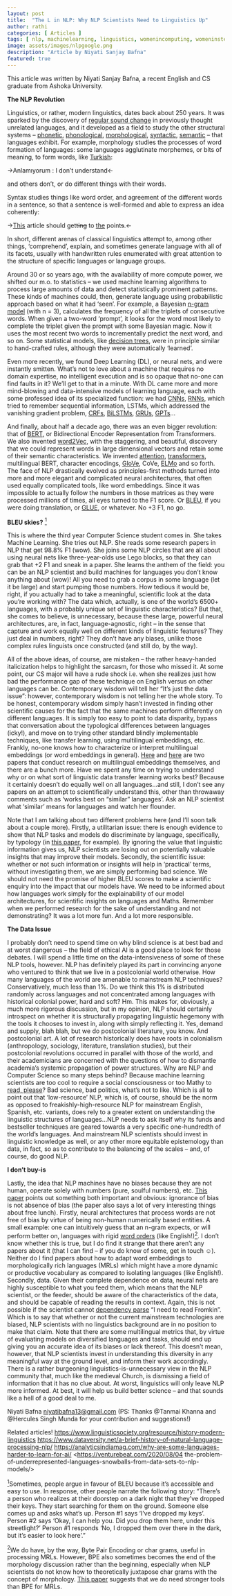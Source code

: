 ```yaml
---
layout: post
title:  "The L in NLP: Why NLP Scientists Need to Linguistics Up"
author: rathi
categories: [ Articles ]
tags: [ nlp, machinelearning, linguistics, womenincomputing, womeninstem, ashokauniversity, wicsashoka ]
image: assets/images/nlpgoogle.png
description: "Article by Niyati Sanjay Bafna"
featured: true
---
```

This article was written by Niyati Sanjay Bafna, a recent English and CS graduate from Ashoka University. 

**The NLP Revolution**

Linguistics, or rather, modern linguistics, dates back about 250 years. It was sparked by the discovery of [regular sound change](https://en.wikipedia.org/wiki/Sound_change) in previously thought unrelated languages, and it developed as a field to study the other structural systems – [phonetic](https://www.britannica.com/science/phonetics), [phonological](https://all-about-linguistics.group.shef.ac.uk/branches-of-linguistics/phonology/), [morphological](https://all-about-linguistics.group.shef.ac.uk/branches-of-linguistics/morphology/what-is-morphology/), [syntactic](https://all-about-linguistics.group.shef.ac.uk/branches-of-linguistics/syntax/what-does-syntax-study/), [semantic](https://all-about-linguistics.group.shef.ac.uk/branches-of-linguistics/semantics/what-does-semantics-study/) – that languages exhibit. For example, morphology studies the processes of word formation of languages: some languages agglutinate morphemes, or bits of meaning, to form words, like [Turkish](https://www.surfacelanguages.com/articles/turkish/learningturkish.html):

->Anlamıyorum : I don’t understand<-

and others don’t, or do different things with their words. 

Syntax studies things like word order, and agreement of the different words in a sentence, so that a sentence is well-formed and able to express an idea coherently:

-><ins>This</ins> article should get~~ting~~ to <ins>the</ins> point~~s~~.<-

In short, different arenas of classical linguistics attempt to, among other things, ‘comprehend’, explain, and sometimes generate language with all of its facets, usually with handwritten rules enumerated with great attention to the structure of specific languages or language groups. 

Around 30 or so years ago, with the availability of more compute power, we shifted our m.o. to statistics – we used machine learning algorithms to process large amounts of data and detect statistically prominent patterns. These kinds of machines could, then, generate language using probabilistic approach based on what it had ‘seen’. For example, a Bayesian [n-gram model](https://towardsdatascience.com/introduction-to-language-models-n-gram-e323081503d9) (with n = 3), calculates the frequency of all the triplets of consecutive words. When given a two-word ‘prompt’, it looks for the word most likely to complete the triplet given the prompt with some Bayesian magic. Now it uses the most recent two words to incrementally predict the next word, and so on. Some statistical models, like [decision trees](https://towardsdatascience.com/decision-tree-in-machine-learning-e380942a4c96#:~:text=Decision%20tree%20is%20one%20of,set%20based%20on%20different%20conditions), were in principle similar to hand-crafted rules, although they were automatically ‘learned’.

Even more recently, we found Deep Learning (DL), or neural nets, and were instantly smitten. What’s not to love about a machine that requires no domain expertise, no intelligent execution and is so opaque that no-one can find faults in it? We’ll get to that in a minute. With DL came more and more mind-blowing and data-intensive models of learning language, each with some professed idea of its specialized function: we had [CNNs](https://deepai.org/machine-learning-glossary-and-terms/convolutional-neural-network#:~:text=A%20convolutional%20neural%20network%20is%20a%20special%20kind%20of%20feedforward,There%20is%20no%20convolution%20kernel.), [RNNs](https://www.analyticsvidhya.com/blog/2017/12/introduction-to-recurrent-neural-networks/), which tried to remember sequential information, LSTMs, which addressed the vanishing gradient problem, [CRFs](https://towardsdatascience.com/conditional-random-fields-explained-e5b8256da776), [BiLSTMs](https://datascience.stackexchange.com/questions/25650/what-is-lstm-bilstm-and-when-to-use-them), [GRUs](https://towardsdatascience.com/understanding-gru-networks-2ef37df6c9be), [GPTs](https://towardsdatascience.com/openai-gpt-2-understanding-language-generation-through-visualization-8252f683b2f8)… 

And finally, about half a decade ago, there was an even bigger revolution: that of [BERT](https://towardsdatascience.com/bert-explained-state-of-the-art-language-model-for-nlp-f8b21a9b6270), or Bidirectional Encoder Representation from Transformers. We also invented [word2Vec](https://israelg99.github.io/2017-03-23-Word2Vec-Explained/#:~:text=Word2Vec%20is%20a%20shallow%2C%20two,corresponding%20vector%20in%20the%20space.), with the staggering, and beautiful, discovery that we could represent words in large dimensional vectors and retain some of their semantic characteristics. We invented [attention](https://arxiv.org/abs/1706.03762), [transformers](http://jalammar.github.io/illustrated-transformer/), multilingual BERT, character encodings, [GloVe](https://towardsdatascience.com/light-on-math-ml-intuitive-guide-to-understanding-glove-embeddings-b13b4f19c010), CoVe, [ELMo](https://allennlp.org/elmo) and so forth. The face of NLP drastically evolved as principles-first methods turned into more and more elegant and complicated neural architectures, that often used equally complicated tools, like word embeddings. Since it was impossible to actually follow the numbers in those matrices as they were processed millions of times, all eyes turned to the F1 score. Or [BLEU](https://towardsdatascience.com/bleu-bilingual-evaluation-understudy-2b4eab9bcfd1), if you were doing translation, or [GLUE](https://gluebenchmark.com/), or whatever. No +3 F1, no go. 


**BLEU skies?** <a href="#note1" id="note1ref"><sup>1</sup></a>

This is where the third year Computer Science student comes in. She takes Machine Learning. She tries out NLP. She reads some research papers in NLP that get 98.8% F1 (wow). She joins some NLP circles that are all about using neural nets like three-year-olds use Lego blocks, so that they can grab that +2 F1 and sneak in a paper. She learns the anthem of the field: you can be an NLP scientist and build machines for languages you don’t know anything about (wow)! All you need to grab a corpus in some language (let it be large) and start pumping those numbers. How tedious it would be, right, if you actually had to take a meaningful, scientific look at the data you’re working with? The data which, actually, is one of the world’s 6500+ languages, with a probably unique set of linguistic characteristics? But that, she comes to believe, is unnecessary, because these large, powerful neural architectures, are, in fact, language-agnostic, right – in the sense that capture and work equally well on different kinds of linguistic features? They just deal in numbers, right? They don’t have any biases, unlike those complex rules linguists once constructed (and still do, by the way).

All of the above ideas, of course, are mistaken – the rather heavy-handed italicization helps to highlight the sarcasm, for those who missed it. At some point, our CS major will have a rude shock i.e. when she realizes just how bad the performance gap of these technique on English versus on other languages can be. Contemporary wisdom will tell her “It’s just the data issue”: however, contemporary wisdom is not telling her the whole story. To be honest, contemporary wisdom simply hasn’t invested in finding other scientific causes for the fact that the same machines perform differently on different languages. It is simply too easy to point to data disparity, bypass that conversation about the typological differences between languages (icky!), and move on to trying other standard blindly implementable techniques, like transfer learning, using multilingual embeddings, etc. Frankly, no-one knows how to characterize or interpret multilingual embeddings (or word embeddings in general). [Here](https://www.aclweb.org/anthology/D19-1006.pdf) and [here](https://www.aclweb.org/anthology/D19-1006.pdf) are two papers that conduct research on multilingual embeddings themselves, and there are a bunch more. Have we spent any time on trying to understand why or on what sort of linguistic data transfer learning works best? Because it certainly doesn’t do equally well on all languages…and still, I don’t see any papers on an attempt to scientifically understand this, other than throwaway comments such as ‘works best on “similar” languages’. Ask an NLP scientist what ‘similar’ means for languages and watch her flounder. 

Note that I am talking about two different problems here (and I’ll soon talk about a couple more). Firstly, a utilitarian issue: there is enough evidence to show that NLP tasks and models do discriminate by language, specifically, by typology (in [this paper](https://www.aclweb.org/anthology/P18-1072.pdf), for example). By ignoring the value that linguistic information gives us, NLP scientists are losing out on potentially valuable insights that may improve their models. Secondly, the scientific issue: whether or not such information or insights will help in ‘practical’ terms, without investigating them, we are simply performing bad science. We should not need the promise of higher BLEU scores to make a scientific enquiry into the impact that our models have. We need to be informed about how languages work simply for the explainability of our model architectures, for scientific insights on languages and Maths. Remember when we performed research for the sake of understanding and not demonstrating? It was a lot more fun. And a lot more responsible. 


**The Data Issue**

I probably don’t need to spend time on why blind science is at best bad and at worst dangerous – the field of ethical AI is a good place to look for those debates. I will spend a little time on the data-intensiveness of some of these NLP tools, however. NLP has definitely played its part in convincing anyone who ventured to think that we live in a postcolonial world otherwise. How many languages of the world are amenable to mainstream NLP techniques? Conservatively, much less than 1%. Do we think this 1% is distributed randomly across languages and not concentrated among languages with historical colonial power, hard and soft? Hm. This makes for, obviously, a much more rigorous discussion, but in my opinion, NLP should certainly introspect on whether it is structurally propagating linguistic hegemony with the tools it chooses to invest in, along with simply reflecting it. Yes, demand and supply, blah blah, but we do postcolonial literature, you know. And postcolonial art. A lot of research historically does have roots in colonialism (anthropology, sociology, literature, translation studies), but their postcolonial revolutions occurred in parallel with those of the world, and their academicians are concerned with the questions of how to dismantle academia’s systemic propagation of power structures. Why are NLP and Computer Science so many steps behind? Because machine learning scientists are too cool to require a social consciousness or too Mathy to [read, please](https://venturebeat.com/2020/08/04/the-problem-of-underrepresented-languages-snowballs-from-data-sets-to-nlp-models/)? Bad science, bad politics, what’s not to like. 
Which is all to point out that ‘low-resource’ NLP, which is, of course, should be the norm as opposed to freakishly-high-resource NLP for mainstream English, Spanish, etc. variants, does rely to a greater extent on understanding the linguistic structures of languages…NLP needs to ask itself why its funds and bestseller techniques are geared towards a very specific one-hundredth of the world’s languages. And mainstream NLP scientists should invest in linguistic knowledge as well, or any other more equitable epistemology than data, in fact, so as to contribute to the balancing of the scales – and, of course, do good NLP.


**I don’t buy-is**

Lastly, the idea that NLP machines have no biases because they are not human, operate solely with numbers (pure, soulful numbers), etc. [This paper](https://www.linguisticsociety.org/sites/default/files/08e_95.1Rawski_0.pdf) points out something both important and obvious: ignorance of bias is not absence of bias (the paper also says a lot of very interesting things about free lunch). Firstly, neural architectures that process words are not free of bias by virtue of being non-human numerically based entities. A small example: one can intuitively guess that an n-gram expects, or will perform better on, languages with rigid [word orders](https://en.wikipedia.org/wiki/Word_order) (like English!)<a href="#note2" id="note2ref"><sup>2</sup></a>. I don’t know whether this is true, but I do find it strange that there aren’t any papers about it (that I can find – if you do know of some, get in touch ☺). Neither do I find papers about how to adapt word embeddings to morphologically rich languages (MRLs) which might have a more dynamic or productive vocabulary as compared to isolating languages (like English!). Secondly, data. Given their complete dependence on data, neural nets are highly susceptible to what you feed them, which means that the NLP scientist, or the feeder, should be aware of the characteristics of the data, and should be capable of reading the results in context. Again, this is not possible if the scientist cannot [dependency parse](http://nlp.stanford.edu:8080/corenlp/process) “I need to read Fromkin”. Which is to say that whether or not the current mainstream technologies are biased, NLP scientists with no linguistics background are in no position to make that claim. 
Note that there are some multilingual metrics that, by virtue of evaluating models on diversified languages and tasks, should end up giving you an accurate idea of its biases or lack thereof. This doesn’t mean, however, that NLP scientists invest in understanding this diversity in any meaningful way at the ground level, and inform their work accordingly. There is a rather burgeoning linguistics-is-unnecessary view in the NLP community that, much like the medieval Church, is dismissing a field of information that it has no clue about. At worst, linguistics will only leave NLP more informed. At best, it will help us build better science – and that sounds like a hell of a good deal to me.

Niyati Bafna
<niyatibafna13@gmail.com>
(PS: Thanks @Tanmai Khanna and @Hercules Singh Munda for your contribution and suggestions!)













Related articles!
<https://www.linguisticsociety.org/resource/history-modern-linguistics>
<https://www.dataversity.net/a-brief-history-of-natural-language-processing-nlp/>
<https://analyticsindiamag.com/why-are-some-languages-harder-to-learn-for-ai/>
<https://venturebeat.com/2020/08/04 the-problem-of-underrepresented-languages-snowballs-from-data-sets-to-nlp-models/>

<a id="note1" href="#note1ref"><sup>1</sup></a>Sometimes, people argue in favour of BLEU because it’s accessible and easy to use. In response, other people narrate the following story: “There’s a person who realizes at their doorstep on a dark night that they’ve dropped their keys. They start searching for them on the ground. Someone else comes up and asks what’s up. Person #1 says ‘I’ve dropped my keys’. Person #2 says ‘Okay, I can help you. Did you drop them here, under this streetlight?’ Person #1 responds ‘No, I dropped them over there in the dark, but it’s easier to look here’.”  

<a id="note2" href="#note2ref"><sup>2</sup></a>We do have, by the way, Byte Pair Encoding or char grams, useful in processing MRLs. However, BPE also sometimes becomes the end of the morphology discussion rather than the beginning, especially when NLP scientists do not know how to theoretically juxtapose char grams with the concept of morphology. [This paper](https://www.aclweb.org/anthology/W15-3603.pdf) suggests that we do need stronger tools than BPE for MRLs.




